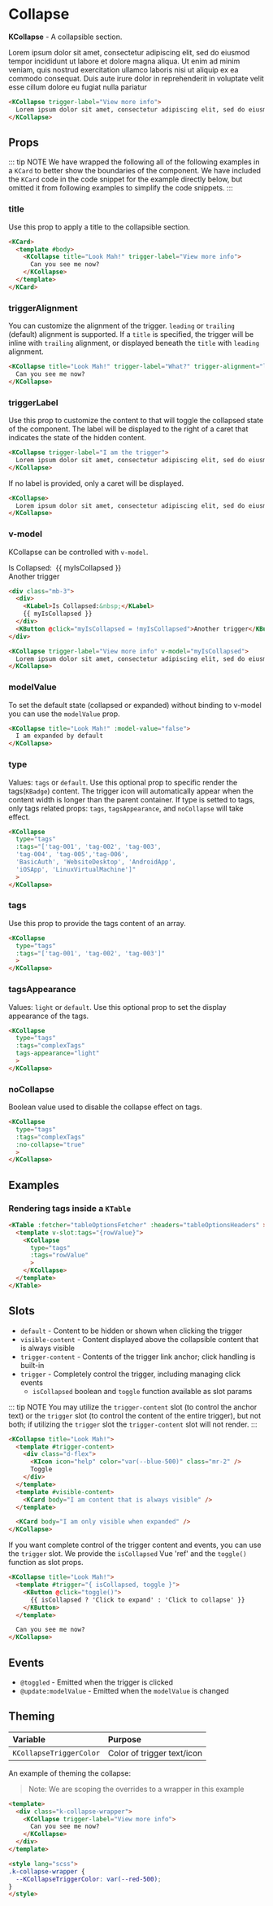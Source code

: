 # Collapse

**KCollapse** - A collapsible section.

<KCollapse trigger-label="View more info">
  Lorem ipsum dolor sit amet, consectetur adipiscing elit, sed do eiusmod tempor incididunt ut labore et dolore magna aliqua. Ut enim ad minim veniam, quis nostrud exercitation ullamco laboris nisi ut aliquip ex ea commodo consequat. Duis aute irure dolor in reprehenderit in voluptate velit esse cillum dolore eu fugiat nulla pariatur
</KCollapse>

```html
<KCollapse trigger-label="View more info">
  Lorem ipsum dolor sit amet, consectetur adipiscing elit, sed do eiusmod tempor incididunt ut labore et dolore magna aliqua. Ut enim ad minim veniam, quis nostrud exercitation ullamco laboris nisi ut aliquip ex ea commodo consequat. Duis aute irure dolor in reprehenderit in voluptate velit esse cillum dolore eu fugiat nulla pariatur
</KCollapse>
```

## Props

::: tip NOTE
  We have wrapped the following all of the following examples in a `KCard` to better show the boundaries of the component. We have included the `KCard` code in the code snippet for the example directly below, but omitted it from following examples to simplify the code snippets.
:::

### title

Use this prop to apply a title to the collapsible section.

<KCard>
  <template #body>
    <KCollapse title="Look Mah!" trigger-label="View more info">
      Can you see me now?
    </KCollapse>
  </template>
</KCard>

```html
<KCard>
  <template #body>
    <KCollapse title="Look Mah!" trigger-label="View more info">
      Can you see me now?
    </KCollapse>
  </template>
</KCard>
```

### triggerAlignment

You can customize the alignment of the trigger. `leading` or `trailing` (default) alignment is supported.
If a `title` is specified, the trigger will be inline with `trailing` alignment, or displayed beneath the `title` with `leading` alignment.

<KCard>
  <template #body>
    <KCollapse title="Look Mah!" trigger-label="What?" trigger-alignment="leading">
      Can you see me now?
    </KCollapse>
  </template>
</KCard>

```html
<KCollapse title="Look Mah!" trigger-label="What?" trigger-alignment="leading">
  Can you see me now?
</KCollapse>
```

### triggerLabel

Use this prop to customize the content to that will toggle the collapsed state of the component. The label will be displayed to the right of a caret that indicates the state of the hidden content.

<KCard>
  <template #body>
    <KCollapse trigger-label="I am the trigger">
      Lorem ipsum dolor sit amet, consectetur adipiscing elit, sed do eiusmod tempor incididunt ut labore et dolore magna aliqua. Ut enim ad minim veniam, quis nostrud exercitation ullamco laboris nisi ut aliquip ex ea commodo consequat. Duis aute irure dolor in reprehenderit in voluptate velit esse cillum dolore eu fugiat nulla pariatur
    </KCollapse>
  </template>
</KCard>

```html
<KCollapse trigger-label="I am the trigger">
  Lorem ipsum dolor sit amet, consectetur adipiscing elit, sed do eiusmod tempor incididunt ut labore et dolore magna aliqua. Ut enim ad minim veniam, quis nostrud exercitation ullamco laboris nisi ut aliquip ex ea commodo consequat. Duis aute irure dolor in reprehenderit in voluptate velit esse cillum dolore eu fugiat nulla pariatur
</KCollapse>
```

If no label is provided, only a caret will be displayed.

<KCard>
  <template #body>
    <KCollapse>
      Lorem ipsum dolor sit amet, consectetur adipiscing elit, sed do eiusmod tempor incididunt ut labore et dolore magna aliqua. Ut enim ad minim veniam, quis nostrud exercitation ullamco laboris nisi ut aliquip ex ea commodo consequat. Duis aute irure dolor in reprehenderit in voluptate velit esse cillum dolore eu fugiat nulla pariatur
    </KCollapse>
  </template>
</KCard>

```html
<KCollapse>
  Lorem ipsum dolor sit amet, consectetur adipiscing elit, sed do eiusmod tempor incididunt ut labore et dolore magna aliqua. Ut enim ad minim veniam, quis nostrud exercitation ullamco laboris nisi ut aliquip ex ea commodo consequat. Duis aute irure dolor in reprehenderit in voluptate velit esse cillum dolore eu fugiat nulla pariatur
</KCollapse>
```

### v-model

KCollapse can be controlled with `v-model`.

<div class="mb-3">
  <div>
    <KLabel>Is Collapsed:&nbsp;</KLabel>
    {{ myIsCollapsed }}
  </div>
  <KButton @click="myIsCollapsed = !myIsCollapsed">Another trigger</KButton>
</div>
<KCard>
  <template #body>
    <KCollapse trigger-label="View more info" v-model="myIsCollapsed">
      Lorem ipsum dolor sit amet, consectetur adipiscing elit, sed do eiusmod tempor incididunt ut labore et dolore magna aliqua. Ut enim ad minim veniam, quis nostrud exercitation ullamco laboris nisi ut aliquip ex ea commodo consequat. Duis aute irure dolor in reprehenderit in voluptate velit esse cillum dolore eu fugiat nulla pariatur
    </KCollapse>
  </template>
</KCard>

```html
<div class="mb-3">
  <div>
    <KLabel>Is Collapsed:&nbsp;</KLabel>
    {{ myIsCollapsed }}
  </div>
  <KButton @click="myIsCollapsed = !myIsCollapsed">Another trigger</KButton>
</div>

<KCollapse trigger-label="View more info" v-model="myIsCollapsed">
  Lorem ipsum dolor sit amet, consectetur adipiscing elit, sed do eiusmod tempor incididunt ut labore et dolore magna aliqua. Ut enim ad minim veniam, quis nostrud exercitation ullamco laboris nisi ut aliquip ex ea commodo consequat. Duis aute irure dolor in reprehenderit in voluptate velit esse cillum dolore eu fugiat nulla pariatur
</KCollapse>
```

### modelValue

To set the default state (collapsed or expanded) without binding to v-model you can use the `modelValue` prop.

<KCard>
  <template #body>
    <KCollapse title="Look Mah!" :model-value="false">
      I am expanded by default
    </KCollapse>
  </template>
</KCard>

```html
<KCollapse title="Look Mah!" :model-value="false">
  I am expanded by default
</KCollapse>
```
### type

Values: `tags` or `default`. Use this optional prop to specific render the tags(`KBadge`) content.  The trigger icon will automatically appear when the content width is longer than the parent container. If type is setted to tags, only tags related props: `tags`, `tagsAppearance`, and `noCollapse` will take effect.

<KCard title="Tags">
  <template v-slot:body>
    <KCollapse
      type="tags"
      :tags="complexTags"
      >
    </KCollapse>
  </template>
</KCard>

```html
<KCollapse
  type="tags"
  :tags="['tag-001', 'tag-002', 'tag-003', 
  'tag-004', 'tag-005','tag-006', 
  'BasicAuth', 'WebsiteDesktop', 'AndroidApp', 
  'iOSApp', 'LinuxVirtualMachine']"
  >
</KCollapse>
```

### tags

Use this prop to provide the tags content of an array.

<KCard title="Tags">
  <template v-slot:body>
    <KCollapse
      type="tags"
      :tags="['tag-001', 'tag-002', 'tag-003']"
      >
    </KCollapse>
  </template>
</KCard>

```html
<KCollapse
  type="tags"
  :tags="['tag-001', 'tag-002', 'tag-003']"
  >
</KCollapse>
```

### tagsAppearance

Values: `light` or `default`. Use this optional prop to set the display appearance of the tags.

<KCard title="Tags">
  <template v-slot:body>
    <KCollapse
      type="tags"
      :tags="complexTags"
      tags-appearance="light"
      >
    </KCollapse>
  </template>
</KCard>

```html
<KCollapse
  type="tags"
  :tags="complexTags"
  tags-appearance="light"
  >
</KCollapse>
```

### noCollapse

Boolean value used to disable the collapse effect on tags.

<KCard title="Tags">
  <template v-slot:body>
    <KCollapse
      type="tags"
      :tags="complexTags"
      :no-collapse="true"
      >
    </KCollapse>
  </template>
</KCard>

```html
<KCollapse
  type="tags"
  :tags="complexTags"
  :no-collapse="true"
  >
</KCollapse>
```

## Examples

### Rendering tags inside a `KTable`

<KTable :fetcher="tableOptionsFetcher" :headers="tableOptionsHeaders" >
  <template v-slot:tags="{rowValue}">
    <KCollapse
      type="tags"
      :tags="rowValue"
      >
    </KCollapse>
  </template>
</KTable>

```html
<KTable :fetcher="tableOptionsFetcher" :headers="tableOptionsHeaders" >
  <template v-slot:tags="{rowValue}">
    <KCollapse
      type="tags"
      :tags="rowValue"
      >
    </KCollapse>
  </template>
</KTable>
```



## Slots

- `default` - Content to be hidden or shown when clicking the trigger
- `visible-content` - Content displayed above the collapsible content that is always visible
- `trigger-content` - Contents of the trigger link anchor; click handling is built-in
- `trigger` - Completely control the trigger, including managing click events
  - `isCollapsed` boolean and `toggle` function available as slot params

::: tip NOTE
  You may utilize the `trigger-content` slot (to control the anchor text) or the `trigger` slot (to control the content of the entire trigger), but not both; if utilizing the `trigger` slot the `trigger-content` slot will not render.
:::

<KCard>
  <template #body>
    <KCollapse title="Look Mah!">
      <template #trigger-content>
        <div class="d-flex">
          <KIcon icon="help" size="16" color="var(--blue-500)" class="mr-2" />
          Toggle
        </div>
      </template>
      <template #visible-content>
        <KCard body="I am content that is always visible" />
      </template>
      <KCard body="I am only visible when expanded" />
    </KCollapse>
  </template>
</KCard>

```html
<KCollapse title="Look Mah!">
  <template #trigger-content>
    <div class="d-flex">
      <KIcon icon="help" color="var(--blue-500)" class="mr-2" />
      Toggle
    </div>
  </template>
  <template #visible-content>
    <KCard body="I am content that is always visible" />
  </template>

  <KCard body="I am only visible when expanded" />
</KCollapse>
```

If you want complete control of the trigger content and events, you can use the `trigger` slot.
We provide the `isCollapsed` Vue 'ref' and the `toggle()` function as slot props.

<KCard>
  <template #body>
    <KCollapse title="Look Mah!">
      <template #trigger="{ isCollapsed, toggle }">
        <KButton @click="toggle()">{{ isCollapsed ? 'Click to expand' : 'Click to collapse' }}</KButton>
      </template>
      Can you see me now?
    </KCollapse>
  </template>
</KCard>

```html
<KCollapse title="Look Mah!">
  <template #trigger="{ isCollapsed, toggle }">
    <KButton @click="toggle()">
      {{ isCollapsed ? 'Click to expand' : 'Click to collapse' }}
    </KButton>
  </template>

  Can you see me now?
</KCollapse>
```

## Events

- `@toggled` - Emitted when the trigger is clicked
- `@update:modelValue` - Emitted when the `modelValue` is changed

## Theming

| Variable                       | Purpose                                     |
| :---------------------         | :-------------------------------            |
| `KCollapseTriggerColor`        | Color of trigger text/icon                  |

An example of theming the collapse:

> Note: We are scoping the overrides to a wrapper in this example

<KCard>
  <template #body>
    <div class="k-collapse-wrapper">
      <KCollapse trigger-label="View more info">
        Can you see me now?
      </KCollapse>
    </div>
  </template>
</KCard>

```html
<template>
  <div class="k-collapse-wrapper">
    <KCollapse trigger-label="View more info">
      Can you see me now?
    </KCollapse>
  </div>
</template>

<style lang="scss">
.k-collapse-wrapper {
  --KCollapseTriggerColor: var(--red-500);
}
</style>
```

<script lang="ts">
import { defineComponent } from 'vue'

export default defineComponent({
  data() {
    return {
      myIsCollapsed: true,
      tableOptionsHeaders: [
        { label: 'Name', key: 'name' },
        { label: 'ID', key: 'id' },
        { label: 'Tags', key: 'tags' },
        { key: 'actions', hideLabel: true }
      ],
      complexTags: ['tag-001', 'tag-002', 'tag-003', 'tag-004', 'tag-005','tag-006', 'BasicAuth', 'WebsiteDesktop', 'AndroidApp', 'iOSApp', 'LinuxVirtualMachine']
    }
  },
  methods: {
    tableOptionsFetcher () {
      return {
        data: [
          {
            name: 'Basic Auth',
            id: '517526354743085',
            tags: ['tag-001', 'tag-002', 'tag-003', 'tag-004', 'tag-005','tag-006'],
          },
          {
            name: 'Website Desktop',
            id: '328027447731198',
            tags: ['tag-001', 'tag-002', 'tag-003'],

          },
          {
            name: 'Android App',
            id: '405383051040955',
          }
        ]
      }
    },
  }
})
</script>

<style lang="scss">
.k-collapse-wrapper {
  --KCollapseTriggerColor: var(--red-500);
}
</style>
